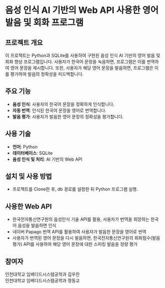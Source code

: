 # 음성 인식 AI 기반의 Web API 사용한 영어 발음 및 회화 프로그램

  
## 프로젝트 개요
이 프로젝트는 Python과 SQLite를 사용하여 구현된 음성 인식 AI 기반의 영어 발음 및 회화 향상 프로그램입니다. 사용자가 한국어 문장을 녹음하면, 프로그램은 이를 번역하여 영어 문장을 제시합니다. 또한, 사용자가 해당 영어 문장을 발음하면, 프로그램은 이를 평가하여 발음의 정확성을 피드백합니다.

## 주요 기능
- **음성 인식**: 사용자의 한국어 문장을 정확하게 인식합니다.
- **자동 번역**: 인식된 한국어 문장을 영어로 번역합니다.
- **발음 평가**: 사용자가 발음한 영어 문장의 정확성을 평가합니다.

## 사용 기술
- **언어**: Python
- **데이터베이스**: SQLite
- **음성 인식 및 처리**: AI 기반의 Web API

## 설치 및 사용 방법
- 프로젝트를 Clone한 후, db 경로를 설정한 뒤 Python 프로그램 실행.

## 사용한 Web API
- 한국전자통신연구원의 음성인식 기술 API를 활용, 사용자가 번역을 희망하는 한국어 음성을 발음하면 인식
- 네이버 Papago 번역 API를 활용하여 사용자가 발음한 문장을 영어로 번역
- 사용자가 번역된 영어 문장을 다시 발음하면, 한국전자통신연구원의 회화점수(발음평가) API를 사용하여 해당 영어 문장에 대한 스피킹 발음을 정량 평가

## 참여자
인천대학교 임베디드시스템공학과 김우찬  
인천대학교 임베디드시스템공학과 정동교
